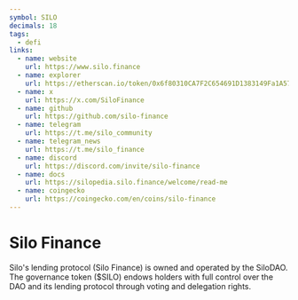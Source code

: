 ```yaml
---
symbol: SILO
decimals: 18
tags:
  - defi
links:
  - name: website
    url: https://www.silo.finance
  - name: explorer
    url: https://etherscan.io/token/0x6f80310CA7F2C654691D1383149Fa1A57d8AB1f8
  - name: x
    url: https://x.com/SiloFinance
  - name: github
    url: https://github.com/silo-finance
  - name: telegram
    url: https://t.me/silo_community
  - name: telegram_news
    url: https://t.me/silo_finance
  - name: discord
    url: https://discord.com/invite/silo-finance
  - name: docs
    url: https://silopedia.silo.finance/welcome/read-me
  - name: coingecko
    url: https://coingecko.com/en/coins/silo-finance
---
```


# Silo Finance

Silo's lending protocol (Silo Finance) is owned and operated by the SiloDAO. The governance token ($SILO) endows holders with full control over the DAO and its lending protocol through voting and delegation rights.
